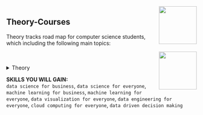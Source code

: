 <img align="right" width="100" height="100" src="https://github.com/cs-MohamedAyman/DataCamp-Tracks/blob/master/organizations-logos/datacamp.jpg">

## Theory-Courses
Theory tracks road map for computer science students, which including the following main topics:

<img align="right" width="100" height="100" src="https://github.com/cs-MohamedAyman/DataCamp-Tracks/blob/master/organizations-logos/theory.jpg">
<br>
<br>

<details>
	<summary>Theory</summary>
<table>
	<thead>
		<tr>
			<th width="40%">Course</th>
			<th width="60%">Chapter</th>
			<th>H</th>
			<th>Videos</th>
			<th>Exercises</th>
		</tr>
	</thead>
	<tbody>
			<tr>
				<td rowspan=4 align=center>
<a href="https://learn.datacamp.com/courses/data-science-for-business">Data Science for Business</a><br>
				<td align="left">Introduction to Data Science</td>
				<td rowspan=4 align="center">4</td>
				<td rowspan=4 align="center">14</td>
				<td rowspan=4 align="center">51</td>
				</td>
			</tr>
			<tr>
				<td align="left">Data Collection and Storage</td>
			</tr>
			<tr>
				<td align="left">Analysis and Visualization</td>
			</tr>
			<tr>
				<td align="left">Prediction</td>
			</tr>
			<tr>
				<td rowspan=4 align=center>
<a href="https://learn.datacamp.com/courses/data-science-for-everyone">Data Science for Everyone</a><br>
				<td align="left">Introduction to Data Science</td>
				<td rowspan=4 align="center">4</td>
				<td rowspan=4 align="center">15</td>
				<td rowspan=4 align="center">48</td>
				</td>
			</tr>
			<tr>
				<td align="left">Data Collection and Storage</td>
			</tr>
			<tr>
				<td align="left">Preparation, Exploration, and Visualization</td>
			</tr>
			<tr>
				<td align="left">Experimentation and Prediction</td>
			</tr>
			<tr>
				<td rowspan=4 align=center>
<a href="https://learn.datacamp.com/courses/machine-learning-for-business">Machine Learning for Business</a><br>
				<td align="left">Machine learning and data use cases</td>
				<td rowspan=4 align="center">4</td>
				<td rowspan=4 align="center">15</td>
				<td rowspan=4 align="center">48</td>
				</td>
			</tr>
			<tr>
				<td align="left">Machine learning types</td>
			</tr>
			<tr>
				<td align="left">Business requirements and model design</td>
			</tr>
			<tr>
				<td align="left">Managing machine learning projects</td>
			</tr>
			<tr>
				<td rowspan=3 align=center>
<a href="https://learn.datacamp.com/courses/machine-learning-for-everyone">Machine Learning for Everyone</a><br>
				<td align="left">What is Machine Learning?</td>
				<td rowspan=3 align="center">4</td>
				<td rowspan=3 align="center">12</td>
				<td rowspan=3 align="center">37</td>
				</td>
			</tr>
			<tr>
				<td align="left">Machine Learning Models</td>
			</tr>
			<tr>
				<td align="left">Deep Learning</td>
			</tr>
			<tr>
				<td rowspan=4 align=center>
<a href="https://learn.datacamp.com/courses/data-visualization-for-everyone">Data Visualization for Everyone</a><br>
				<td align="left">Visualizing distributions</td>
				<td rowspan=4 align="center">4</td>
				<td rowspan=4 align="center">14</td>
				<td rowspan=4 align="center">43</td>
				</td>
			</tr>
			<tr>
				<td align="left">Visualizing two variables</td>
			</tr>
			<tr>
				<td align="left">The color and the shape</td>
			</tr>
			<tr>
				<td align="left">99 problems but a plot ain't one of them</td>
			</tr>
			<tr>
				<td rowspan=3 align=center>
<a href="https://learn.datacamp.com/courses/data-engineering-for-everyone">Data Engineering for Everyone</a><br>
				<td align="left">What is data engineering?</td>
				<td rowspan=3 align="center">2</td>
				<td rowspan=3 align="center">11</td>
				<td rowspan=3 align="center">32</td>
				</td>
			</tr>
			<tr>
				<td align="left">Storing data</td>
			</tr>
			<tr>
				<td align="left">Moving and processing data</td>
			</tr>
			<tr>
				<td rowspan=3 align=center>
<a href="https://learn.datacamp.com/courses/cloud-computing-for-everyone">Cloud Computing for Everyone</a><br>
				<td align="left">Introduction to Cloud Computing</td>
				<td rowspan=3 align="center">2</td>
				<td rowspan=3 align="center">11</td>
				<td rowspan=3 align="center">33</td>
				</td>
			</tr>
			<tr>
				<td align="left">Cloud Deployment</td>
			</tr>
			<tr>
				<td align="left">Cloud Providers and Case Studies</td>
			</tr>
			<tr>
				<td rowspan=4 align=center>
<a href="https://learn.datacamp.com/courses/data-driven-decision-making">Data Driven Decision Making</a><br>
				<td align="left">Data-Driven Decision-Making Framework</td>
				<td rowspan=4 align="center">2</td>
				<td rowspan=4 align="center">14</td>
				<td rowspan=4 align="center">46</td>
				</td>
			</tr>
			<tr>
				<td align="left">Applying Data to Inform Marketing</td>
			</tr>
			<tr>
				<td align="left">Spotting Finance Opportunities With Data</td>
			</tr>
			<tr>
				<td align="left">Data-Driven Business Operations</td>
			</tr>
	</tbody>
</table>
</details>

**SKILLS YOU WILL GAIN:**<br>
`data science for business`, `data science for everyone`, `machine learning for business`, `machine learning for everyone`, `data visualization for everyone`, `data engineering for everyone`, `cloud computing for everyone`, `data driven decision making`
